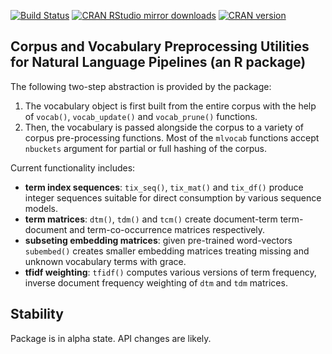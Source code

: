 [![Build Status](https://travis-ci.org/vspinu/mlvocab.svg?branch=master)](https://travis-ci.org/vspinu/mlvocab) [![CRAN RStudio mirror downloads](http://cranlogs.r-pkg.org/badges/mlvocab)](https://cran.r-project.org/package=mlvocab) [![CRAN version](http://www.r-pkg.org/badges/version/mlvocab)](https://cran.r-project.org/package=mlvocab)

## Corpus and Vocabulary Preprocessing Utilities for Natural Language Pipelines (an R package)

The following two-step abstraction is provided by the package:

  1. The vocabulary object is first built from the entire corpus with the help of `vocab()`, `vocab_update()` and `vocab_prune()` functions. 
  2. Then, the vocabulary is passed alongside the corpus to a variety of corpus pre-processing functions. Most of the `mlvocab` functions accept `nbuckets` argument for partial or full hashing of the corpus.

Current functionality includes:

 - __term index sequences__: `tix_seq()`, `tix_mat()` and `tix_df()` produce integer sequences suitable for direct consumption by various sequence models.
 - __term matrices__: `dtm()`, `tdm()` and `tcm()` create document-term term-document and term-co-occurrence matrices respectively.
 - __subseting embedding matrices__: given pre-trained word-vectors `subembed()` creates smaller embedding matrices treating missing and unknown vocabulary terms with grace.
 - __tfidf weighting__: `tfidf()` computes various versions of term frequency, inverse document frequency weighting of `dtm` and `tdm` matrices.
 
 
## Stability

Package is in alpha state. API changes are likely.
